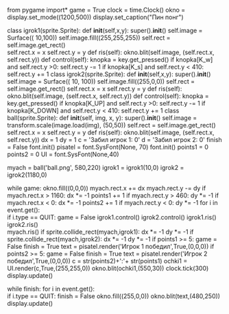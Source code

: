 from pygame import*
game = True
clock = time.Clock() 
okno = display.set_mode((1200,500)) 
display.set_caption("Пин понг")

class igrok1(sprite.Sprite): 
    def __init__(self,x,y):
        super().__init__()
        self.image = Surface(( 10,100))
        self.image.fill((255,255,255))
        self.rect = self.image.get_rect()  
        self.rect.x = x 
        self.rect.y = y
    def ris(self):
        okno.blit(self.image, (self.rect.x, self.rect.y))
    def control(self):
        knopka = key.get_pressed()
        if knopka[K_w] and self.rect.y >0:
            self.rect.y -= 1
        if knopka[K_s] and self.rect.y < 410:
            self.rect.y += 1
class igrok2(sprite.Sprite):
    def __init__(self,x,y):
        super().__init__()
        self.image = Surface(( 10, 100))
        self.image.fill((255,0,0))
        self.rect = self.image.get_rect() 
        self.rect.x = x 
        self.rect.y = y 
    def ris(self):
        okno.blit(self.image, (self.rect.x, self.rect.y))
    def control(self):
        knopka = key.get_pressed()
        if knopka[K_UP] and self.rect.y >0:
            self.rect.y -= 1
        if knopka[K_DOWN] and self.rect.y < 410:
            self.rect.y += 1
class ball(sprite.Sprite): 
    def __init__(self, img, x, y):
        super().__init__()
        self.image = transform.scale(image.load(img), (50,50))
        self.rect = self.image.get_rect()
        self.rect.x = x
        self.rect.y = y
    def ris(self):
        okno.blit(self.image, (self.rect.x, self.rect.y)) 
dx = 1
dy = 1
c = 'Забил игрок 1: 0'
d = 'Забил игрок 2: 0'
finish = False
font.init()
pisatel = font.SysFont(None, 70)
font.init()
points1 = 0
points2 = 0
UI = font.SysFont(None,40)

myach = ball('ball.png', 580,220)
igrok1 = igrok1(10,0)
igrok2 = igrok2(1180,0)

while game:
    okno.fill((0,0,0))
    myach.rect.x += dx
    myach.rect.y -= dy
    if myach.rect.x > 1160:
        dx *= -1
        points1 += 1
    if myach.rect.y > 460:
        dy *= -1
    if myach.rect.x < 0:
        dx *= -1
        points2 += 1
    if myach.rect.y < 0:
        dy *= -1
    for i in event.get():  
        if i.type == QUIT: 
            game = False
    igrok1.control()
    igrok2.control()
    igrok1.ris()
    igrok2.ris()  
    myach.ris()
    if sprite.collide_rect(myach,igrok1):
        dx *= -1
        dy *= -1
    if sprite.collide_rect(myach,igrok2):
        dx *= -1
        dy *= -1
    if points1 >= 5:
        game = False
        finish = True
        text = pisatel.render('Игрок 1 победил',True,(0,0,0))
    if points2 >= 5:
        game = False
        finish = True
        text = pisatel.render('Игрок 2 победил',True,(0,0,0))
    c = str(points2)+':'+ str(points1)
    ochki1 = UI.render(c,True,(255,255,0))
    okno.blit(ochki1,(550,30))
    clock.tick(300)
    display.update()



while finish:
    for i in event.get():  
        if i.type == QUIT: 
            finish = False
    okno.fill((255,0,0))
    okno.blit(text,(480,250))
    display.update()
